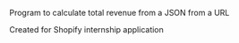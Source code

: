 Program to calculate total revenue from a JSON from a URL

Created for Shopify internship application
